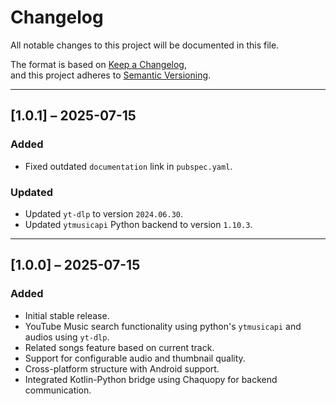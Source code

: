 # Changelog

All notable changes to this project will be documented in this file.

The format is based on [Keep a Changelog](https://keepachangelog.com/en/1.0.0/),  
and this project adheres to [Semantic Versioning](https://semver.org/spec/v2.0.0.html).

---

## [1.0.1] – 2025-07-15

### Added
- Fixed outdated `documentation` link in `pubspec.yaml`.

### Updated
- Updated `yt-dlp` to version `2024.06.30`.
- Updated `ytmusicapi` Python backend to version `1.10.3`.

---

## [1.0.0] – 2025-07-15

### Added
- Initial stable release.
- YouTube Music search functionality using python's `ytmusicapi` and audios using `yt-dlp`.
- Related songs feature based on current track.
- Support for configurable audio and thumbnail quality.
- Cross-platform structure with Android support.
- Integrated Kotlin-Python bridge using Chaquopy for backend communication.
